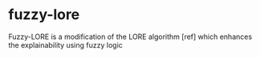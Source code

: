 # fuzzy-lore
Fuzzy-LORE is a modification of the LORE algorithm [ref] which enhances the explainability using fuzzy logic
